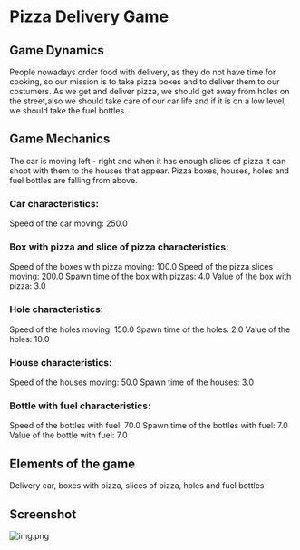 # Pizza Delivery Game

## Game Dynamics
People nowadays order food with delivery, as they do not have time for cooking, so our mission is to take pizza boxes and to deliver them to our costumers. As we get and deliver pizza, we should get away from holes on the street,also we should take care of our car life and if it is on a low level, we should take the fuel bottles.

## Game Mechanics
The car is moving left - right and when it has enough slices of pizza it can shoot with them to the houses that appear. Pizza boxes, houses, holes and fuel bottles are falling from above.

### Car characteristics:
Speed of the car moving: 250.0

### Box with pizza and slice of pizza characteristics:
Speed of the boxes with pizza moving: 100.0
Speed of the pizza slices moving: 200.0
Spawn time of the box with pizzas: 4.0
Value of the box with pizza: 3.0

### Hole characteristics:
Speed of the holes moving: 150.0
Spawn time of the holes: 2.0
Value of the holes: 10.0

### House characteristics:
Speed of the houses moving: 50.0
Spawn time of the houses: 3.0

### Bottle with fuel characteristics:
Speed of the bottles with fuel: 70.0
Spawn time of the bottles with fuel: 7.0
Value of the bottle with fuel: 7.0

## Elements of the game
Delivery car, boxes with pizza, slices of pizza, holes and fuel bottles

## Screenshot
![img.png](img.png)
